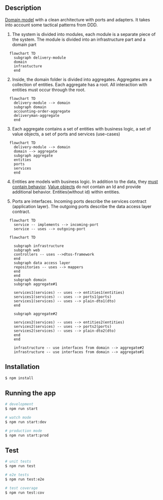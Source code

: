 ## Description

[Domain model](https://martinfowler.com/eaaCatalog/domainModel.html) with a clean architecture with ports and adapters. It takes into account some tactical patterns from DDD.

1. The system is divided into modules, each module is a separate piece of the system. The module is divided into an infrastructure part and a domain part

```mermaid
  flowchart TD
    subgraph delivery-module
	domain
	infrastucture
	end
```

2. Inside, the domain folder is divided into aggregates. Aggregates are a collection of entities. Each aggregate has a root. All interaction with entities must occur through the root.

```mermaid
  flowchart TD
	delivery-module --> domain
    subgraph domain
	accounting-order-aggregate
	deliveryman-aggregate
	end
```

3. Each aggregate contains a set of entities with business logic, a set of value objects, a set of ports and services (use-cases)

```mermaid
  flowchart TD
	delivery-module --> domain
	domain --> aggregate
    subgraph aggregate
	entities
	ports
	services
	end
```

4. Entities are models with business logic. In addition to the data, they [must contain behavior](https://martinfowler.com/bliki/AnemicDomainModel.html). [Value objects](https://martinfowler.com/bliki/ValueObject.html) do not contain an Id and provide additional behavior. Entities(without id) within entities.

5. Ports are interfaces. Incoming ports describe the services contract (application layer). The outgoing ports describe the data access layer contract.

```mermaid
  flowchart TD
    service -- implements --> incoming-port
	service -- uses --> outgoing-port
```

```mermaid
  flowchart TD

    subgraph infrastructure
    subgraph web
    controllers -- uses -->dtos-framework
    end
    subgraph data access layer
    repositories -- uses --> mappers
    end
    end
    subgraph domain
    subgraph aggregate#1

    services1(services) -- uses --> entities1(entities)
    services1(services) -- uses --> ports1(ports)
    services1(services) -- uses --> plain-dto1(dto)
    end

    subgraph aggregate#2

    services2(services) -- uses --> entities2(entities)
    services2(services) -- uses --> ports2(ports)
    services2(services) -- uses --> plain-dto2(dto)
    end
    end

    infrastructure -- use interfaces from domain --> aggregate#2
    infrastructure -- use interfaces from domain --> aggregate#1
```

## Installation

```bash
$ npm install
```

## Running the app

```bash
# development
$ npm run start

# watch mode
$ npm run start:dev

# production mode
$ npm run start:prod
```

## Test

```bash
# unit tests
$ npm run test

# e2e tests
$ npm run test:e2e

# test coverage
$ npm run test:cov
```
